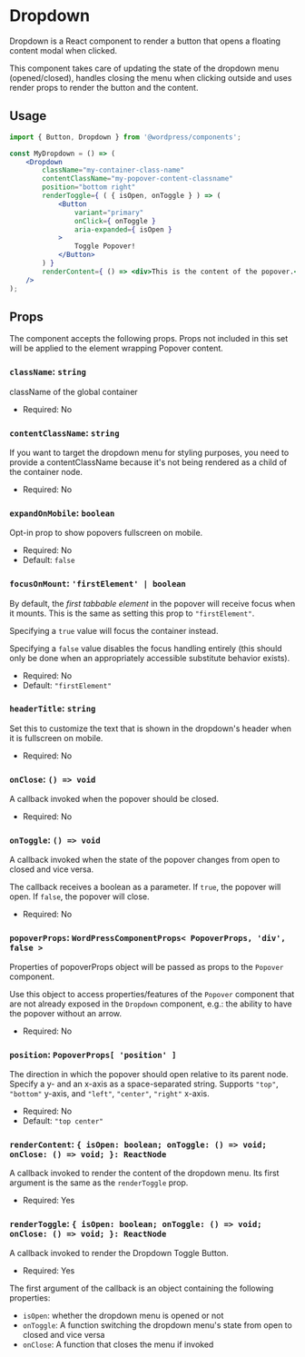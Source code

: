 # Dropdown

Dropdown is a React component to render a button that opens a floating content modal when clicked.

This component takes care of updating the state of the dropdown menu (opened/closed), handles closing the menu when clicking outside and uses render props to render the button and the content.

## Usage

```jsx
import { Button, Dropdown } from '@wordpress/components';

const MyDropdown = () => (
	<Dropdown
		className="my-container-class-name"
		contentClassName="my-popover-content-classname"
		position="bottom right"
		renderToggle={ ( { isOpen, onToggle } ) => (
			<Button
				variant="primary"
				onClick={ onToggle }
				aria-expanded={ isOpen }
			>
				Toggle Popover!
			</Button>
		) }
		renderContent={ () => <div>This is the content of the popover.</div> }
	/>
);
```

## Props

The component accepts the following props. Props not included in this set will be applied to the element wrapping Popover content.

### `className`: `string`

className of the global container

-   Required: No

### `contentClassName`: `string`

If you want to target the dropdown menu for styling purposes, you need to provide a contentClassName because it's not being rendered as a child of the container node.

-   Required: No

### `expandOnMobile`: `boolean`

Opt-in prop to show popovers fullscreen on mobile.

-   Required: No
-   Default: `false`

### `focusOnMount`: `'firstElement' | boolean`

By default, the _first tabbable element_ in the popover will receive focus when it mounts. This is the same as setting this prop to `"firstElement"`.

Specifying a `true` value will focus the container instead.

Specifying a `false` value disables the focus handling entirely (this should only be done when an appropriately accessible substitute behavior exists).

-   Required: No
-   Default: `"firstElement"`

### `headerTitle`: `string`

Set this to customize the text that is shown in the dropdown's header when it is fullscreen on mobile.

-   Required: No

### `onClose`: `() => void`

A callback invoked when the popover should be closed.

-   Required: No

### `onToggle`: `() => void`

A callback invoked when the state of the popover changes from open to closed and vice versa.

The callback receives a boolean as a parameter. If `true`, the popover will open. If `false`, the popover will close.

-   Required: No

### `popoverProps`: `WordPressComponentProps< PopoverProps, 'div', false >`

Properties of popoverProps object will be passed as props to the `Popover` component.

Use this object to access properties/features of the `Popover` component that are not already exposed in the `Dropdown` component, e.g.: the ability to have the popover without an arrow.

-   Required: No

### `position`: `PopoverProps[ 'position' ]`

The direction in which the popover should open relative to its parent node. Specify a y- and an x-axis as a space-separated string. Supports `"top"`, `"bottom"` y-axis, and `"left"`, `"center"`, `"right"` x-axis.

-   Required: No
-   Default: `"top center"`

### `renderContent`: `{ isOpen: boolean; onToggle: () => void; onClose: () => void; }: ReactNode`

A callback invoked to render the content of the dropdown menu. Its first argument is the same as the `renderToggle` prop.

-   Required: Yes

### `renderToggle`: `{ isOpen: boolean; onToggle: () => void; onClose: () => void; }: ReactNode`

A callback invoked to render the Dropdown Toggle Button.

-   Required: Yes

The first argument of the callback is an object containing the following properties:

-   `isOpen`: whether the dropdown menu is opened or not
-   `onToggle`: A function switching the dropdown menu's state from open to closed and vice versa
-   `onClose`: A function that closes the menu if invoked
